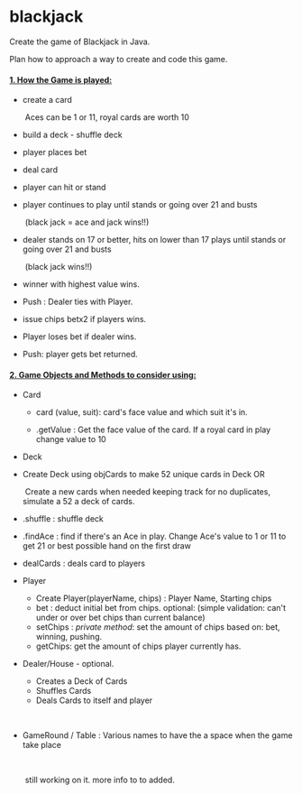 # blackjack

Create the game of Blackjack in Java.

Plan how to approach a way to create and code this game.

#### <u>1. How the Game is played:</u>

- create a card

  ​	Aces can be 1 or 11, royal cards are worth 10

- build a deck - shuffle deck

- player places bet

- deal card

- player can hit or stand 

- player continues to play until stands or going over 21 and busts

  ​     (black jack = ace and jack wins!!)

- dealer stands on 17 or better, hits on lower than 17 plays until stands or going over 21 and busts

  ​	 (black jack wins!!)

- winner with highest value wins.

- Push : Dealer ties with Player.

- issue chips betx2 if players wins.

- Player loses bet if dealer wins.

- Push: player gets bet returned.



#### <u>2. Game Objects and Methods to consider using:</u>

- Card 

  - card (value, suit): card's face value and which suit it's in.

  - .getValue : Get the face value of the card. If a royal card in play change value to 10

    

-  Deck

  - Create Deck using objCards to make 52 unique cards in Deck OR

    ​						Create a new cards  when needed keeping track for no duplicates, simulate a 52 a deck of cards.

  - .shuffle         : shuffle  deck

  - .findAce        : find if there's an Ace in play. Change Ace's value to 1 or 11 to get 21 or best possible hand on the first draw 

  - dealCards     : deals card to players

  

- Player

  - Create Player(playerName, chips)    :   Player Name, Starting chips
  - bet      : deduct initial bet from chips.  optional: (simple validation: can't under or over bet chips than current balance)
  - setChips : *private method*: set the amount of chips based on: bet, winning,  pushing.
  - getChips: get the amount of chips player currently has.

  

- Dealer/House - optional. 

  -  Creates a Deck of Cards
  - Shuffles Cards
  - Deals Cards to itself and player

  ​	

- GameRound / Table : Various names to have the a space when the game take place

  ​	

  ​	
still working on it. more info to to added.
